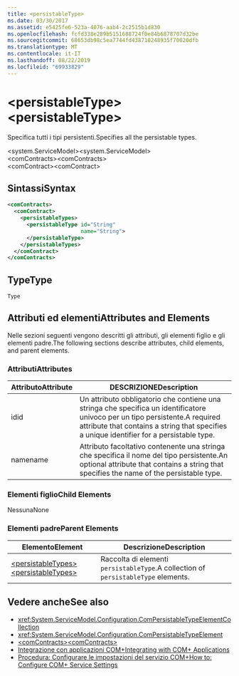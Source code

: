 ```yaml
---
title: <persistableType>
ms.date: 03/30/2017
ms.assetid: e5425fe6-523a-4076-aab4-2c2515b1d830
ms.openlocfilehash: fcfd338e289b5151688724f0e84b6878707d32be
ms.sourcegitcommit: 68653db98c5ea7744fd438710248935f70020dfb
ms.translationtype: MT
ms.contentlocale: it-IT
ms.lasthandoff: 08/22/2019
ms.locfileid: "69933829"
---
```

# <a name="persistabletype"></a><span data-ttu-id="aaaa7-101">\<persistableType></span><span class="sxs-lookup"><span data-stu-id="aaaa7-101">\<persistableType></span></span>
<span data-ttu-id="aaaa7-102">Specifica tutti i tipi persistenti.</span><span class="sxs-lookup"><span data-stu-id="aaaa7-102">Specifies all the persistable types.</span></span>  
  
 <span data-ttu-id="aaaa7-103">\<system.ServiceModel></span><span class="sxs-lookup"><span data-stu-id="aaaa7-103">\<system.ServiceModel></span></span>  
<span data-ttu-id="aaaa7-104">\<comContracts></span><span class="sxs-lookup"><span data-stu-id="aaaa7-104">\<comContracts></span></span>  
<span data-ttu-id="aaaa7-105">\<comContract></span><span class="sxs-lookup"><span data-stu-id="aaaa7-105">\<comContract></span></span>  
  
## <a name="syntax"></a><span data-ttu-id="aaaa7-106">Sintassi</span><span class="sxs-lookup"><span data-stu-id="aaaa7-106">Syntax</span></span>  
  
```xml  
<comContracts>
  <comContract>
    <persistableTypes>
      <persistableType id="String"
                       name="String">
      </persistableType>
    </persistableTypes>
  </comContract>
</comContracts>
```  
  
## <a name="type"></a><span data-ttu-id="aaaa7-107">Type</span><span class="sxs-lookup"><span data-stu-id="aaaa7-107">Type</span></span>  
 `Type`  
  
## <a name="attributes-and-elements"></a><span data-ttu-id="aaaa7-108">Attributi ed elementi</span><span class="sxs-lookup"><span data-stu-id="aaaa7-108">Attributes and Elements</span></span>  
 <span data-ttu-id="aaaa7-109">Nelle sezioni seguenti vengono descritti gli attributi, gli elementi figlio e gli elementi padre.</span><span class="sxs-lookup"><span data-stu-id="aaaa7-109">The following sections describe attributes, child elements, and parent elements.</span></span>  
  
### <a name="attributes"></a><span data-ttu-id="aaaa7-110">Attributi</span><span class="sxs-lookup"><span data-stu-id="aaaa7-110">Attributes</span></span>  
  
|<span data-ttu-id="aaaa7-111">Attributo</span><span class="sxs-lookup"><span data-stu-id="aaaa7-111">Attribute</span></span>|<span data-ttu-id="aaaa7-112">DESCRIZIONE</span><span class="sxs-lookup"><span data-stu-id="aaaa7-112">Description</span></span>|  
|---------------|-----------------|  
|<span data-ttu-id="aaaa7-113">id</span><span class="sxs-lookup"><span data-stu-id="aaaa7-113">id</span></span>|<span data-ttu-id="aaaa7-114">Un attributo obbligatorio che contiene una stringa che specifica un identificatore univoco per un tipo persistente.</span><span class="sxs-lookup"><span data-stu-id="aaaa7-114">A required attribute that contains a string that specifies a unique identifier for a persistable type.</span></span>|  
|<span data-ttu-id="aaaa7-115">name</span><span class="sxs-lookup"><span data-stu-id="aaaa7-115">name</span></span>|<span data-ttu-id="aaaa7-116">Attributo facoltativo contenente una stringa che specifica il nome del tipo persistente.</span><span class="sxs-lookup"><span data-stu-id="aaaa7-116">An optional attribute that contains a string that specifies the name of the persistable type.</span></span>|  
  
### <a name="child-elements"></a><span data-ttu-id="aaaa7-117">Elementi figlio</span><span class="sxs-lookup"><span data-stu-id="aaaa7-117">Child Elements</span></span>  
 <span data-ttu-id="aaaa7-118">Nessuna</span><span class="sxs-lookup"><span data-stu-id="aaaa7-118">None</span></span>  
  
### <a name="parent-elements"></a><span data-ttu-id="aaaa7-119">Elementi padre</span><span class="sxs-lookup"><span data-stu-id="aaaa7-119">Parent Elements</span></span>  
  
|<span data-ttu-id="aaaa7-120">Elemento</span><span class="sxs-lookup"><span data-stu-id="aaaa7-120">Element</span></span>|<span data-ttu-id="aaaa7-121">Descrizione</span><span class="sxs-lookup"><span data-stu-id="aaaa7-121">Description</span></span>|  
|-------------|-----------------|  
|[<span data-ttu-id="aaaa7-122">\<persistableTypes></span><span class="sxs-lookup"><span data-stu-id="aaaa7-122">\<persistableTypes></span></span>](persistabletypes.md)|<span data-ttu-id="aaaa7-123">Raccolta di elementi `persistableType`.</span><span class="sxs-lookup"><span data-stu-id="aaaa7-123">A collection of `persistableType` elements.</span></span>|  
  
## <a name="see-also"></a><span data-ttu-id="aaaa7-124">Vedere anche</span><span class="sxs-lookup"><span data-stu-id="aaaa7-124">See also</span></span>

- <xref:System.ServiceModel.Configuration.ComPersistableTypeElementCollection>
- <xref:System.ServiceModel.Configuration.ComPersistableTypeElement>
- [<span data-ttu-id="aaaa7-125">\<comContracts></span><span class="sxs-lookup"><span data-stu-id="aaaa7-125">\<comContracts></span></span>](comcontracts.md)
- [<span data-ttu-id="aaaa7-126">Integrazione con applicazioni COM+</span><span class="sxs-lookup"><span data-stu-id="aaaa7-126">Integrating with COM+ Applications</span></span>](../../../wcf/feature-details/integrating-with-com-plus-applications.md)
- [<span data-ttu-id="aaaa7-127">Procedura: Configurare le impostazioni del servizio COM+</span><span class="sxs-lookup"><span data-stu-id="aaaa7-127">How to: Configure COM+ Service Settings</span></span>](../../../wcf/feature-details/how-to-configure-com-service-settings.md)
